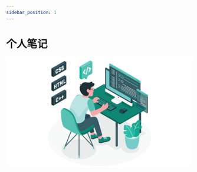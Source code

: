 ```yaml
---
sidebar_position: 1
---
```


# 个人笔记

![working_paper](https://raw.githubusercontent.com/TransonQ/image-share/main/img/202310261155201.jpeg)

